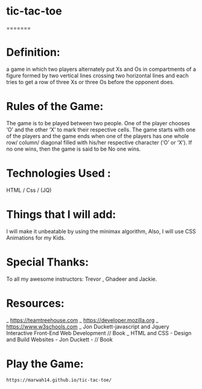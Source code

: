 # tic-tac-toe

=======

# Definition:

a game in which two players alternately put Xs and Os in compartments of a figure formed by two vertical lines crossing two horizontal lines and each tries to get a row of three Xs or three Os before the opponent does.

# Rules of the Game:

The game is to be played between two people.
One of the player chooses ‘O’ and the other ‘X’ to mark their respective cells.
The game starts with one of the players and the game ends when one of the players has one whole row/ column/ diagonal filled with his/her respective character (‘O’ or ‘X’).
If no one wins, then the game is said to be No one wins.


# Technologies Used :

HTML / Css / (JQ)


# Things that I will add:

I will make it unbeatable by using the minimax algorithm,
Also, I will use CSS Animations for my Kids.

# Special Thanks:
 To all my awesome instructors: Trevor , Ghadeer and Jackie.
 
 
 
# Resources:

_ https://teamtreehouse.com
_ https://developer.mozilla.org
_ https://www.w3schools.com
_ Jon Duckett-javascript and Jquery  Interactive Front-End Web Development // Book
_ HTML and CSS - Design and Build Websites - Jon Duckett - // Book

# Play the Game:

    https://marwah14.github.io/tic-tac-toe/
    
